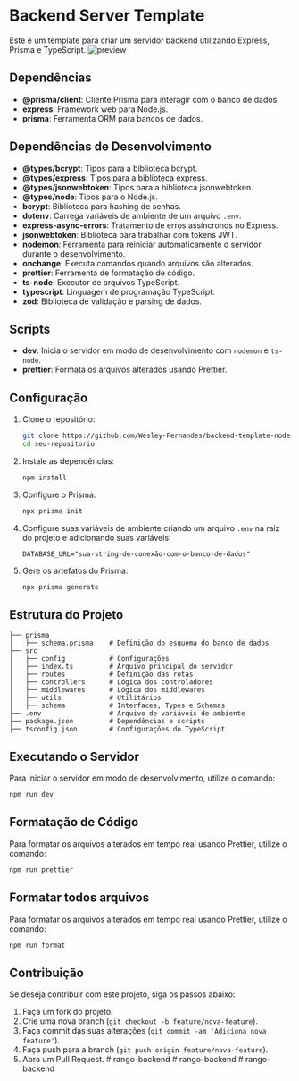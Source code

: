 ﻿# Backend Server Template

Este é um template para criar um servidor backend utilizando Express, Prisma e TypeScript.
![preview](https://github.com/user-attachments/assets/56041943-f64c-4be7-84d1-fb323edae557)

## Dependências

- **@prisma/client**: Cliente Prisma para interagir com o banco de dados.
- **express**: Framework web para Node.js.
- **prisma**: Ferramenta ORM para bancos de dados.

## Dependências de Desenvolvimento

- **@types/bcrypt**: Tipos para a biblioteca bcrypt.
- **@types/express**: Tipos para a biblioteca express.
- **@types/jsonwebtoken**: Tipos para a biblioteca jsonwebtoken.
- **@types/node**: Tipos para o Node.js.
- **bcrypt**: Biblioteca para hashing de senhas.
- **dotenv**: Carrega variáveis de ambiente de um arquivo `.env`.
- **express-async-errors**: Tratamento de erros assíncronos no Express.
- **jsonwebtoken**: Biblioteca para trabalhar com tokens JWT.
- **nodemon**: Ferramenta para reiniciar automaticamente o servidor durante o desenvolvimento.
- **onchange**: Executa comandos quando arquivos são alterados.
- **prettier**: Ferramenta de formatação de código.
- **ts-node**: Executor de arquivos TypeScript.
- **typescript**: Linguagem de programação TypeScript.
- **zod**: Biblioteca de validação e parsing de dados.

## Scripts

- **dev**: Inicia o servidor em modo de desenvolvimento com `nodemon` e `ts-node`.
- **prettier**: Formata os arquivos alterados usando Prettier.

## Configuração

1. Clone o repositório:

   ```bash
   git clone https://github.com/Wesley-Fernandes/backend-template-nodejs
   cd seu-repositorio
   ```

2. Instale as dependências:

   ```bash
   npm install
   ```

3. Configure o Prisma:

   ```bash
   npx prisma init
   ```

4. Configure suas variáveis de ambiente criando um arquivo `.env` na raiz do projeto e adicionando suas variáveis:

   ```env
   DATABASE_URL="sua-string-de-conexão-com-o-banco-de-dados"
   ```

5. Gere os artefatos do Prisma:

   ```bash
   npx prisma generate
   ```

## Estrutura do Projeto

```plaintext
├── prisma
│   ├── schema.prisma    # Definição do esquema do banco de dados
├── src
│   ├── config           # Configurações
│   ├── index.ts         # Arquivo principal do servidor
│   ├── routes           # Definição das rotas
│   ├── controllers      # Lógica dos controladores
│   ├── middlewares      # Lógica dos middlewares
│   ├── utils            # Utilitários
│   ├── schema           # Interfaces, Types e Schemas
├── .env                 # Arquivo de variáveis de ambiente
├── package.json         # Dependências e scripts
├── tsconfig.json        # Configurações do TypeScript
```

## Executando o Servidor

Para iniciar o servidor em modo de desenvolvimento, utilize o comando:

```bash
npm run dev
```

## Formatação de Código

Para formatar os arquivos alterados em tempo real usando Prettier, utilize o comando:

```bash
npm run prettier
```

## Formatar todos arquivos

Para formatar os arquivos alterados em tempo real usando Prettier, utilize o comando:

```bash
npm run format
```

## Contribuição

Se deseja contribuir com este projeto, siga os passos abaixo:

1. Faça um fork do projeto.
2. Crie uma nova branch (`git checkout -b feature/nova-feature`).
3. Faça commit das suas alterações (`git commit -am 'Adiciona nova feature'`).
4. Faça push para a branch (`git push origin feature/nova-feature`).
5. Abra um Pull Request.
#   r a n g o - b a c k e n d  
 #   r a n g o - b a c k e n d  
 #   r a n g o - b a c k e n d  
 
